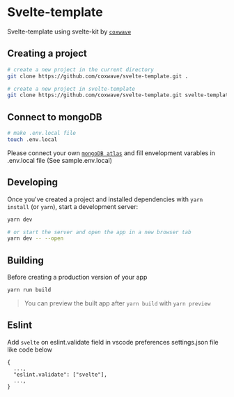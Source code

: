# Svelte-template

Svelte-template using svelte-kit by [`coxwave`](https://github.com/coxwave)

## Creating a project

```bash
# create a new project in the current directory
git clone https://github.com/coxwave/svelte-template.git .

# create a new project in svelte-template
git clone https://github.com/coxwave/svelte-template.git svelte-template
```

## Connect to mongoDB

```bash
# make .env.local file
touch .env.local
```

Please connect your own [`mongoDB atlas`](https://www.mongodb.com/cloud/atlas/register?utm_content=rlsapostreg&utm_source=google&utm_campaign=gs_apac_rlsamulti_search_brand_dsa_atlas_desktop_rlsa_postreg&utm_term=&utm_medium=cpc_paid_search&utm_ad=&utm_ad_campaign_id=14412646494&adgroup=131761134692&gclid=Cj0KCQiA8vSOBhCkARIsAGdp6RSQqqo-v1YCJl8GD1atZuU6ejWr9xhZiENsRZJ_OIu1bBOyA7TYmnIaAkqiEALw_wcB) and fill envelopment varables in .env.local file (See sample.env.local)

## Developing

Once you've created a project and installed dependencies with `yarn install` (or `yarn`), start a development server:

```bash
yarn dev

# or start the server and open the app in a new browser tab
yarn dev -- --open
```

## Building

Before creating a production version of your app

```bash
yarn run build
```

> You can preview the built app after `yarn build` with `yarn preview`

## Eslint

Add `svelte` on eslint.validate field in vscode preferences settings.json file like code below

```
{
  ...,
  "eslint.validate": ["svelte"],
  ...,
}
```

